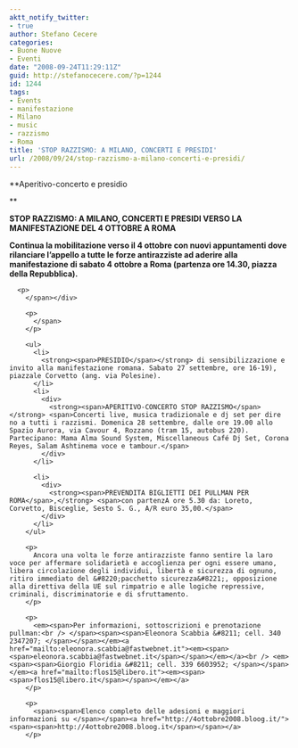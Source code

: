 ```yaml
---
aktt_notify_twitter:
- true
author: Stefano Cecere
categories:
- Buone Nuove
- Eventi
date: "2008-09-24T11:29:11Z"
guid: http://stefanocecere.com/?p=1244
id: 1244
tags:
- Events
- manifestazione
- Milano
- music
- razzismo
- Roma
title: 'STOP RAZZISMO: A MILANO, CONCERTI E PRESIDI'
url: /2008/09/24/stop-razzismo-a-milano-concerti-e-presidi/
---
```


**Aperitivo-concerto e presidio 
  
** <span></p> 

<div>
  <span><span><strong>STOP RAZZISMO: A <span>MILANO, CONCERTI E PRESIDI VERSO LA MANIFESTAZIONE DEL 4 OTTOBRE A ROMA</span></strong></span></span><span><span><strong></strong></span></p> 
  
  <div>
    <p>
      <strong><span>Continua la mobilitazione verso il 4 ottobre con nuovi appuntamenti dove rilanciare l&#8217;appello a tutte le forze antirazziste ad aderire alla manifestazione di sabato 4 ottobre a Roma (partenza ore 14.30, piazza della Repubblica).</span></strong></div> 
      
      <p>
        </span></div> 
        
        <p>
          </span>
        </p>
        
        <ul>
          <li>
            <strong><span>PRESIDIO</span></strong> di sensibilizzazione e invito alla manifestazione romana. Sabato 27 settembre, ore 16-19), piazzale Corvetto (ang. via Polesine).
          </li>
          <li>
            <div>
              <strong><span>APERITIVO-CONCERTO STOP RAZZISMO</span></strong> <span>Concerti live, musica tradizionale e dj set per dire no a tutti i razzismi. Domenica 28 settembre, dalle ore 19.00 allo Spazio Aurora, via Cavour 4, Rozzano (tram 15, autobus 220). Partecipano: Mama Alma Sound System, Miscellaneous Café Dj Set, Corona Reyes, Salam Ashtinema voce e tambour.</span>
            </div>
          </li>
          
          <li>
            <div>
              <strong><span>PREVENDITA BIGLIETTI DEI PULLMAN PER ROMA</span>,</strong> <span>con partenzA ore 5.30 da: Loreto, Corvetto, Bisceglie, Sesto S. G., A/R euro 35,00.</span>
            </div>
          </li>
        </ul>
        
        <p>
          Ancora una volta le forze antirazziste fanno sentire la laro voce per affermare solidarietà e accoglienza per ogni essere umano, libera circolazione degli individui, libertà e sicurezza di ognuno, ritiro immediato del &#8220;pacchetto sicurezza&#8221;, opposizione alla direttiva della UE sul rimpatrio e alle logiche repressive, criminali, discriminatorie e di sfruttamento.
        </p>
        
        <p>
          <em><span>Per informazioni, sottoscrizioni e prenotazione pullman:<br /> </span><span><span>Eleonora Scabbia &#8211; cell. 340 2347207; </span></span></em><a href="mailto:eleonora.scabbia@fastwebnet.it"><em><span><span>eleonora.scabbia@fastwebnet.it</span></span></em></a><br /> <em><span><span>Giorgio Floridia &#8211; cell. 339 6603952; </span></span></em><a href="mailto:flos15@libero.it"><em><span><span>flos15@libero.it</span></span></em></a>
        </p>
        
        <p>
          <span><span>Elenco completo delle adesioni e maggiori informazioni su </span></span><a href="http://4ottobre2008.bloog.it/"><span><span>http://4ottobre2008.bloog.it</span></span></a>
        </p>